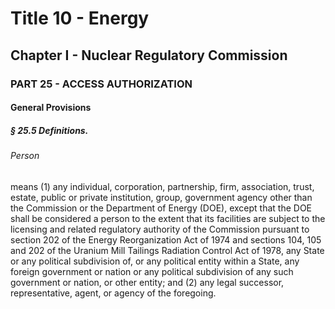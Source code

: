 
# Title 10 - Energy
## Chapter I - Nuclear Regulatory Commission
### PART 25 - ACCESS AUTHORIZATION
#### General Provisions
##### § 25.5 Definitions.
###### Person

means (1) any individual, corporation, partnership, firm, association, trust, estate, public or private institution, group, government agency other than the Commission or the Department of Energy (DOE), except that the DOE shall be considered a person to the extent that its facilities are subject to the licensing and related regulatory authority of the Commission pursuant to section 202 of the Energy Reorganization Act of 1974 and sections 104, 105 and 202 of the Uranium Mill Tailings Radiation Control Act of 1978, any State or any political subdivision of, or any political entity within a State, any foreign government or nation or any political subdivision of any such government or nation, or other entity; and (2) any legal successor, representative, agent, or agency of the foregoing.

